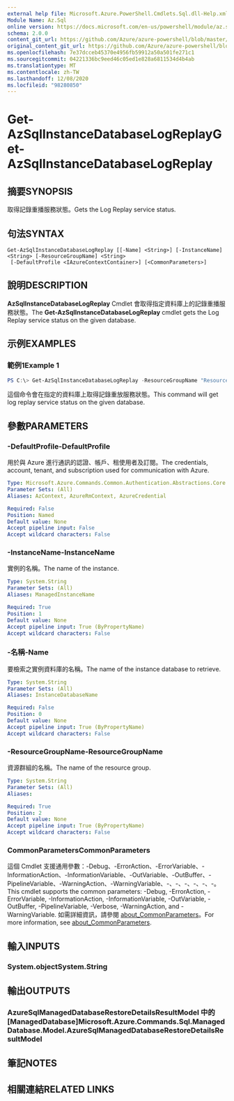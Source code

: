 ```yaml
---
external help file: Microsoft.Azure.PowerShell.Cmdlets.Sql.dll-Help.xml
Module Name: Az.Sql
online version: https://docs.microsoft.com/en-us/powershell/module/az.sql/Get-AzSqlInstanceDatabaseLogReplay
schema: 2.0.0
content_git_url: https://github.com/Azure/azure-powershell/blob/master/src/Sql/Sql/help/Get-AzSqlInstanceDatabaseLogReplay.md
original_content_git_url: https://github.com/Azure/azure-powershell/blob/master/src/Sql/Sql/help/Get-AzSqlInstanceDatabaseLogReplay.md
ms.openlocfilehash: 7e37dcceb45370e4956fb59912a50a501fe271c1
ms.sourcegitcommit: 04221336bc9eed46c05ed1e828a6811534d4b4ab
ms.translationtype: MT
ms.contentlocale: zh-TW
ms.lasthandoff: 12/08/2020
ms.locfileid: "98280850"
---
```

# <span data-ttu-id="a21b1-101">Get-AzSqlInstanceDatabaseLogReplay</span><span class="sxs-lookup"><span data-stu-id="a21b1-101">Get-AzSqlInstanceDatabaseLogReplay</span></span>

## <span data-ttu-id="a21b1-102">摘要</span><span class="sxs-lookup"><span data-stu-id="a21b1-102">SYNOPSIS</span></span>
<span data-ttu-id="a21b1-103">取得記錄重播服務狀態。</span><span class="sxs-lookup"><span data-stu-id="a21b1-103">Gets the Log Replay service status.</span></span>

## <span data-ttu-id="a21b1-104">句法</span><span class="sxs-lookup"><span data-stu-id="a21b1-104">SYNTAX</span></span>

```
Get-AzSqlInstanceDatabaseLogReplay [[-Name] <String>] [-InstanceName] <String> [-ResourceGroupName] <String>
 [-DefaultProfile <IAzureContextContainer>] [<CommonParameters>]
```

## <span data-ttu-id="a21b1-105">說明</span><span class="sxs-lookup"><span data-stu-id="a21b1-105">DESCRIPTION</span></span>
<span data-ttu-id="a21b1-106">**AzSqlInstanceDatabaseLogReplay** Cmdlet 會取得指定資料庫上的記錄重播服務狀態。</span><span class="sxs-lookup"><span data-stu-id="a21b1-106">The **Get-AzSqlInstanceDatabaseLogReplay** cmdlet gets the Log Replay service status on the given database.</span></span>

## <span data-ttu-id="a21b1-107">示例</span><span class="sxs-lookup"><span data-stu-id="a21b1-107">EXAMPLES</span></span>

### <span data-ttu-id="a21b1-108">範例1</span><span class="sxs-lookup"><span data-stu-id="a21b1-108">Example 1</span></span>
```powershell
PS C:\> Get-AzSqlInstanceDatabaseLogReplay -ResourceGroupName "ResourceGroup01" -InstanceName "ManagedInstance01" -Name "ManagedDatabaseName"
```

<span data-ttu-id="a21b1-109">這個命令會在指定的資料庫上取得記錄重放服務狀態。</span><span class="sxs-lookup"><span data-stu-id="a21b1-109">This command will get log replay service status on the given database.</span></span>

## <span data-ttu-id="a21b1-110">參數</span><span class="sxs-lookup"><span data-stu-id="a21b1-110">PARAMETERS</span></span>

### <span data-ttu-id="a21b1-111">-DefaultProfile</span><span class="sxs-lookup"><span data-stu-id="a21b1-111">-DefaultProfile</span></span>
<span data-ttu-id="a21b1-112">用於與 Azure 進行通訊的認證、帳戶、租使用者及訂閱。</span><span class="sxs-lookup"><span data-stu-id="a21b1-112">The credentials, account, tenant, and subscription used for communication with Azure.</span></span>

```yaml
Type: Microsoft.Azure.Commands.Common.Authentication.Abstractions.Core.IAzureContextContainer
Parameter Sets: (All)
Aliases: AzContext, AzureRmContext, AzureCredential

Required: False
Position: Named
Default value: None
Accept pipeline input: False
Accept wildcard characters: False
```

### <span data-ttu-id="a21b1-113">-InstanceName</span><span class="sxs-lookup"><span data-stu-id="a21b1-113">-InstanceName</span></span>
<span data-ttu-id="a21b1-114">實例的名稱。</span><span class="sxs-lookup"><span data-stu-id="a21b1-114">The name of the instance.</span></span>

```yaml
Type: System.String
Parameter Sets: (All)
Aliases: ManagedInstanceName

Required: True
Position: 1
Default value: None
Accept pipeline input: True (ByPropertyName)
Accept wildcard characters: False
```

### <span data-ttu-id="a21b1-115">-名稱</span><span class="sxs-lookup"><span data-stu-id="a21b1-115">-Name</span></span>
<span data-ttu-id="a21b1-116">要檢索之實例資料庫的名稱。</span><span class="sxs-lookup"><span data-stu-id="a21b1-116">The name of the instance database to retrieve.</span></span>

```yaml
Type: System.String
Parameter Sets: (All)
Aliases: InstanceDatabaseName

Required: False
Position: 0
Default value: None
Accept pipeline input: True (ByPropertyName)
Accept wildcard characters: False
```

### <span data-ttu-id="a21b1-117">-ResourceGroupName</span><span class="sxs-lookup"><span data-stu-id="a21b1-117">-ResourceGroupName</span></span>
<span data-ttu-id="a21b1-118">資源群組的名稱。</span><span class="sxs-lookup"><span data-stu-id="a21b1-118">The name of the resource group.</span></span>

```yaml
Type: System.String
Parameter Sets: (All)
Aliases:

Required: True
Position: 2
Default value: None
Accept pipeline input: True (ByPropertyName)
Accept wildcard characters: False
```

### <span data-ttu-id="a21b1-119">CommonParameters</span><span class="sxs-lookup"><span data-stu-id="a21b1-119">CommonParameters</span></span>
<span data-ttu-id="a21b1-120">這個 Cmdlet 支援通用參數：-Debug、-ErrorAction、-ErrorVariable、-InformationAction、-InformationVariable、-OutVariable、-OutBuffer、-PipelineVariable、-WarningAction、-WarningVariable、-、-、-、-、-、-。</span><span class="sxs-lookup"><span data-stu-id="a21b1-120">This cmdlet supports the common parameters: -Debug, -ErrorAction, -ErrorVariable, -InformationAction, -InformationVariable, -OutVariable, -OutBuffer, -PipelineVariable, -Verbose, -WarningAction, and -WarningVariable.</span></span> <span data-ttu-id="a21b1-121">如需詳細資訊，請參閱 [about_CommonParameters](http://go.microsoft.com/fwlink/?LinkID=113216)。</span><span class="sxs-lookup"><span data-stu-id="a21b1-121">For more information, see [about_CommonParameters](http://go.microsoft.com/fwlink/?LinkID=113216).</span></span>

## <span data-ttu-id="a21b1-122">輸入</span><span class="sxs-lookup"><span data-stu-id="a21b1-122">INPUTS</span></span>

### <span data-ttu-id="a21b1-123">System.object</span><span class="sxs-lookup"><span data-stu-id="a21b1-123">System.String</span></span>

## <span data-ttu-id="a21b1-124">輸出</span><span class="sxs-lookup"><span data-stu-id="a21b1-124">OUTPUTS</span></span>

### <span data-ttu-id="a21b1-125">AzureSqlManagedDatabaseRestoreDetailsResultModel 中的 [ManagedDatabase]</span><span class="sxs-lookup"><span data-stu-id="a21b1-125">Microsoft.Azure.Commands.Sql.ManagedDatabase.Model.AzureSqlManagedDatabaseRestoreDetailsResultModel</span></span>

## <span data-ttu-id="a21b1-126">筆記</span><span class="sxs-lookup"><span data-stu-id="a21b1-126">NOTES</span></span>

## <span data-ttu-id="a21b1-127">相關連結</span><span class="sxs-lookup"><span data-stu-id="a21b1-127">RELATED LINKS</span></span>
